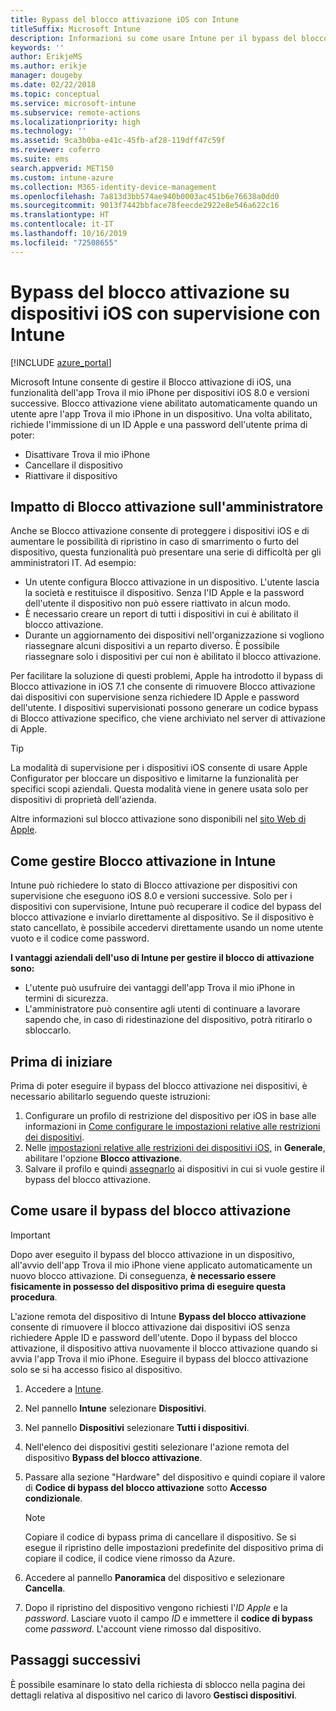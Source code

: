 ```yaml
---
title: Bypass del blocco attivazione iOS con Intune
titleSuffix: Microsoft Intune
description: Informazioni su come usare Intune per il bypass del blocco attivazione iOS per accedere ai dispositivi bloccati.
keywords: ''
author: ErikjeMS
ms.author: erikje
manager: dougeby
ms.date: 02/22/2018
ms.topic: conceptual
ms.service: microsoft-intune
ms.subservice: remote-actions
ms.localizationpriority: high
ms.technology: ''
ms.assetid: 9ca3b0ba-e41c-45fb-af28-119dff47c59f
ms.reviewer: coferro
ms.suite: ems
search.appverid: MET150
ms.custom: intune-azure
ms.collection: M365-identity-device-management
ms.openlocfilehash: 7a813d3bb574ae940b0003ac451b6e76638a0dd0
ms.sourcegitcommit: 9013f7442bbface78feecde2922e8e546a622c16
ms.translationtype: HT
ms.contentlocale: it-IT
ms.lasthandoff: 10/16/2019
ms.locfileid: "72508655"
---
```

# <a name="bypass-activation-lock-on-supervised-ios-devices-with-intune"></a>Bypass del blocco attivazione su dispositivi iOS con supervisione con Intune


[!INCLUDE [azure_portal](../includes/azure_portal.md)]

Microsoft Intune consente di gestire il Blocco attivazione di iOS, una funzionalità dell'app Trova il mio iPhone per dispositivi iOS 8.0 e versioni successive. Blocco attivazione viene abilitato automaticamente quando un utente apre l'app Trova il mio iPhone in un dispositivo. Una volta abilitato, richiede l'immissione di un ID Apple e una password dell'utente prima di poter:

- Disattivare Trova il mio iPhone
- Cancellare il dispositivo
- Riattivare il dispositivo

## <a name="how-activation-lock-affects-you"></a>Impatto di Blocco attivazione sull'amministratore

Anche se Blocco attivazione consente di proteggere i dispositivi iOS e di aumentare le possibilità di ripristino in caso di smarrimento o furto del dispositivo, questa funzionalità può presentare una serie di difficoltà per gli amministratori IT. Ad esempio:

- Un utente configura Blocco attivazione in un dispositivo. L'utente lascia la società e restituisce il dispositivo. Senza l'ID Apple e la password dell'utente il dispositivo non può essere riattivato in alcun modo.
- È necessario creare un report di tutti i dispositivi in cui è abilitato il blocco attivazione.
- Durante un aggiornamento dei dispositivi nell'organizzazione si vogliono riassegnare alcuni dispositivi a un reparto diverso. È possibile riassegnare solo i dispositivi per cui non è abilitato il blocco attivazione.

Per facilitare la soluzione di questi problemi, Apple ha introdotto il bypass di Blocco attivazione in iOS 7.1 che consente di rimuovere Blocco attivazione dai dispositivi con supervisione senza richiedere ID Apple e password dell'utente. I dispositivi supervisionati possono generare un codice bypass di Blocco attivazione specifico, che viene archiviato nel server di attivazione di Apple.

>[!TIP]
>La modalità di supervisione per i dispositivi iOS consente di usare Apple Configurator per bloccare un dispositivo e limitarne la funzionalità per specifici scopi aziendali. Questa modalità viene in genere usata solo per dispositivi di proprietà dell'azienda.

Altre informazioni sul blocco attivazione sono disponibili nel [sito Web di Apple](https://support.apple.com/HT201365).

## <a name="how-intune-helps-you-manage-activation-lock"></a>Come gestire Blocco attivazione in Intune
Intune può richiedere lo stato di Blocco attivazione per dispositivi con supervisione che eseguono iOS 8.0 e versioni successive. Solo per i dispositivi con supervisione, Intune può recuperare il codice del bypass del blocco attivazione e inviarlo direttamente al dispositivo. Se il dispositivo è stato cancellato, è possibile accedervi direttamente usando un nome utente vuoto e il codice come password.

**I vantaggi aziendali dell'uso di Intune per gestire il blocco di attivazione sono:**

- L'utente può usufruire dei vantaggi dell'app Trova il mio iPhone in termini di sicurezza.
- L'amministratore può consentire agli utenti di continuare a lavorare sapendo che, in caso di ridestinazione del dispositivo, potrà ritirarlo o sbloccarlo.

## <a name="before-you-start"></a>Prima di iniziare
Prima di poter eseguire il bypass del blocco attivazione nei dispositivi, è necessario abilitarlo seguendo queste istruzioni:

1. Configurare un profilo di restrizione del dispositivo per iOS in base alle informazioni in [Come configurare le impostazioni relative alle restrizioni dei dispositivi](/intune-azure/configure-devices/how-to-configure-device-restrictions).
2. Nelle [impostazioni relative alle restrizioni dei dispositivi iOS](../configuration/device-restrictions-ios.md), in **Generale**, abilitare l'opzione **Blocco attivazione**.
3. Salvare il profilo e quindi [assegnarlo](../configuration/device-profile-assign.md) ai dispositivi in cui si vuole gestire il bypass del blocco attivazione.


## <a name="how-to-use-activation-lock-bypass"></a>Come usare il bypass del blocco attivazione

>[!IMPORTANT]
>Dopo aver eseguito il bypass del blocco attivazione in un dispositivo, all'avvio dell'app Trova il mio iPhone viene applicato automaticamente un nuovo blocco attivazione. Di conseguenza, **è necessario essere fisicamente in possesso del dispositivo prima di eseguire questa procedura**.

L'azione remota del dispositivo di Intune **Bypass del blocco attivazione** consente di rimuovere il blocco attivazione dai dispositivi iOS senza richiedere Apple ID e password dell'utente. Dopo il bypass del blocco attivazione, il dispositivo attiva nuovamente il blocco attivazione quando si avvia l'app Trova il mio iPhone. Eseguire il bypass del blocco attivazione solo se si ha accesso fisico al dispositivo.

1. Accedere a [Intune](https://go.microsoft.com/fwlink/?linkid=2090973).
3. Nel pannello **Intune** selezionare **Dispositivi**.
4. Nel pannello **Dispositivi** selezionare **Tutti i dispositivi**.
5. Nell'elenco dei dispositivi gestiti selezionare l'azione remota del dispositivo **Bypass del blocco attivazione**.
6. Passare alla sezione "Hardware" del dispositivo e quindi copiare il valore di **Codice di bypass del blocco attivazione** sotto **Accesso condizionale**.

    >[!NOTE]
    >Copiare il codice di bypass prima di cancellare il dispositivo. Se si esegue il ripristino delle impostazioni predefinite del dispositivo prima di copiare il codice, il codice viene rimosso da Azure.

7. Accedere al pannello **Panoramica** del dispositivo e selezionare **Cancella**.
8. Dopo il ripristino del dispositivo vengono richiesti l'*ID Apple* e la *password*. Lasciare vuoto il campo *ID* e immettere il **codice di bypass** come *password*. L'account viene rimosso dal dispositivo. 


## <a name="next-steps"></a>Passaggi successivi

È possibile esaminare lo stato della richiesta di sblocco nella pagina dei dettagli relativa al dispositivo nel carico di lavoro **Gestisci dispositivi**.
